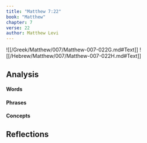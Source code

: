 ```yaml
---
title: "Matthew 7:22"
book: "Matthew"
chapter: 7
verse: 22
author: Matthew Levi
---
```

![[/Greek/Matthew/007/Matthew-007-022G.md#Text]]
![[/Hebrew/Matthew/007/Matthew-007-022H.md#Text]]

## Analysis

#### Words

#### Phrases

#### Concepts

## Reflections
